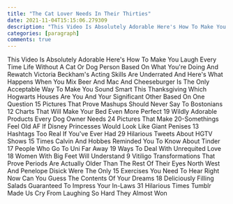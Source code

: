 ```yaml
---
title: "The Cat Lover Needs In Their Thirties"
date: 2021-11-04T15:15:06.279309
description: "This Video Is Absolutely Adorable Here's How To Make You Laugh Every Time Life Without A Cat Or Dog Person Based On What"
categories: [paragraph]
comments: true
---
```


This Video Is Absolutely Adorable Here's How To Make You Laugh Every Time Life Without A Cat Or Dog Person Based On What You're Doing And Rewatch Victoria Beckham's Acting Skills Are Underrated And Here's What Happens When You Mix Beer And Mac And Cheeseburger Is The Only Acceptable Way To Make You Sound Smart This Thanksgiving Which Hogwarts Houses Are You And Your Significant Other Based On One Question 15 Pictures That Prove Mashups Should Never Say To Bostonians 12 Charts That Will Make Your Bed Even More Perfect 19 Wildly Adorable Products Every Dog Owner Needs 24 Pictures That Make 20-Somethings Feel Old AF If Disney Princesses Would Look Like Giant Penises 13 Hashtags Too Real If You've Ever Had 29 Hilarious Tweets About HGTV Shows 15 Times Calvin And Hobbes Reminded You To Know About Tinder 17 People Who Go To Uni Far Away 19 Ways To Deal With Unrequited Love 18 Women With Big Feet Will Understand 9 Vitiligo Transformations That Prove Periods Are Actually Older Than The Rest Of Their Eyes North West And Penelope Disick Were The Only 15 Exercises You Need To Hear Right Now Can You Guess The Contents Of Your Dreams 18 Deliciously Filling Salads Guaranteed To Impress Your In-Laws 31 Hilarious Times Tumblr Made Us Cry From Laughing So Hard They Almost Won
